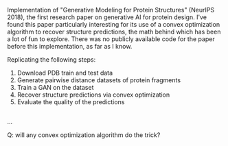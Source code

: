 Implementation of "Generative Modeling for Protein Structures" (NeurIPS 2018), the first research paper on generative AI for protein design. I've found this paper particularly interesting for its use of a convex optimization algorithm to recover structure predictions, the math behind which has been a lot of fun to explore. There was no publicly available code for the paper before this implementation, as far as I know.

Replicating the following steps:
1. Download PDB train and test data
2. Generate pairwise distance datasets of protein fragments
3. Train a GAN on the dataset
4. Recover structure predictions via convex optimization
5. Evaluate the quality of the predictions

##

...


Q: will any convex optimization algorithm do the trick?
